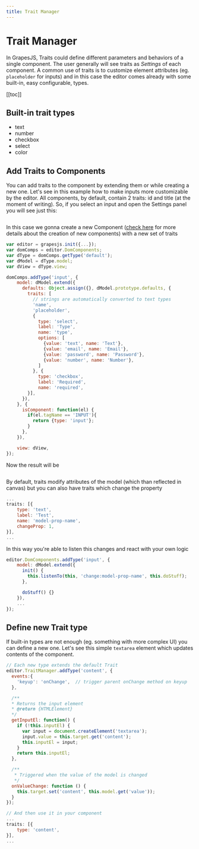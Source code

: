 ```yaml
---
title: Trait Manager
---
```


# Trait Manager

In GrapesJS, Traits could define different parameters and behaviors of a single component. The user generally will see traits as *Settings* of each component. A common use of traits is to customize element attributes (eg. `placeholder` for inputs) and in this case the editor comes already with some built-in, easy configurable, types.

[[toc]]


## Built-in trait types

* text
* number
* checkbox
* select
* color





## Add Traits to Components

You can add traits to the component by extending them or while creating a new one. Let's see in this example how to make inputs more customizable by the editor. All components, by default, contain 2 traits: id and title (at the moment of writing). So, if you select an input and open the Settings panel you will see just this:

<img :src="$withBase('/default-traits.png')">

In this case we gonna create a new Component ([check here](Components) for more details about the creation of new components) with a new set of traits

```js
var editor = grapesjs.init({...});
var domComps = editor.DomComponents;
var dType = domComps.getType('default');
var dModel = dType.model;
var dView = dType.view;

domComps.addType('input', {
    model: dModel.extend({
      defaults: Object.assign({}, dModel.prototype.defaults, {
        traits: [
          // strings are automatically converted to text types
          'name',
          'placeholder',
          {
            type: 'select',
            label: 'Type',
            name: 'type',
            options: [
              {value: 'text', name: 'Text'},
              {value: 'email', name: 'Email'},
              {value: 'password', name: 'Password'},
              {value: 'number', name: 'Number'},
            ]
          }, {
            type: 'checkbox',
            label: 'Required',
            name: 'required',
        }],
      }),
    }, {
      isComponent: function(el) {
        if(el.tagName == 'INPUT'){
          return {type: 'input'};
        }
      },
    }),

    view: dView,
});
```

Now the result will be

<img :src="$withBase('/input-custom-traits.png')">

By default, traits modify attributes of the model (which than reflected in canvas) but you can also have traits which change the property

```js
...
traits: [{
    type: 'text',
    label: 'Test',
    name: 'model-prop-name',
    changeProp: 1,
}],
...
```

In this way you're able to listen this changes and react with your own logic

```js
editor.DomComponents.addType('input', {
    model: dModel.extend({
      init() {
        this.listenTo(this, 'change:model-prop-name', this.doStuff);
      },

      doStuff() {}
    }),
    ...
});
```





## Define new Trait type

If built-in types are not enough (eg. something with more complex UI) you can define a new one.
Let's see this simple `textarea` element which updates contents of the component.

```js
// Each new type extends the default Trait
editor.TraitManager.addType('content', {
  events:{
    'keyup': 'onChange',  // trigger parent onChange method on keyup
  },

  /**
  * Returns the input element
  * @return {HTMLElement}
  */
  getInputEl: function() {
    if (!this.inputEl) {
      var input = document.createElement('textarea');
      input.value = this.target.get('content');
      this.inputEl = input;
    }
    return this.inputEl;
  },

  /**
   * Triggered when the value of the model is changed
   */
  onValueChange: function () {
    this.target.set('content', this.model.get('value'));
  }
});

// And then use it in your component
...
traits: [{
    type: 'content',
}],
...
```
